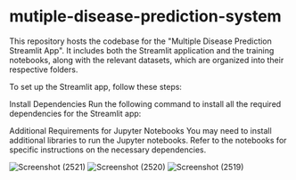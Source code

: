 # mutiple-disease-prediction-system

This repository hosts the codebase for the "Multiple Disease Prediction Streamlit App". It includes both the Streamlit application and the training notebooks, along with the relevant datasets, which are organized into their respective folders.

To set up the Streamlit app, follow these steps:

Install Dependencies
Run the following command to install all the required dependencies for the Streamlit app:


Additional Requirements for Jupyter Notebooks
You may need to install additional libraries to run the Jupyter notebooks. Refer to the notebooks for specific instructions on the necessary dependencies.


![Screenshot (2521)](https://github.com/user-attachments/assets/28408a5a-e469-4260-a58d-866c37990209)
![Screenshot (2520)](https://github.com/user-attachments/assets/9df57d59-9dc6-449f-81e8-ae84dd30b2d3)
![Screenshot (2519)](https://github.com/user-attachments/assets/ad2fc44e-341d-48c6-901b-8c46f29bd216)

